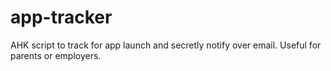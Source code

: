# app-tracker
AHK script to track for app launch and secretly notify over email. Useful for parents or employers.
